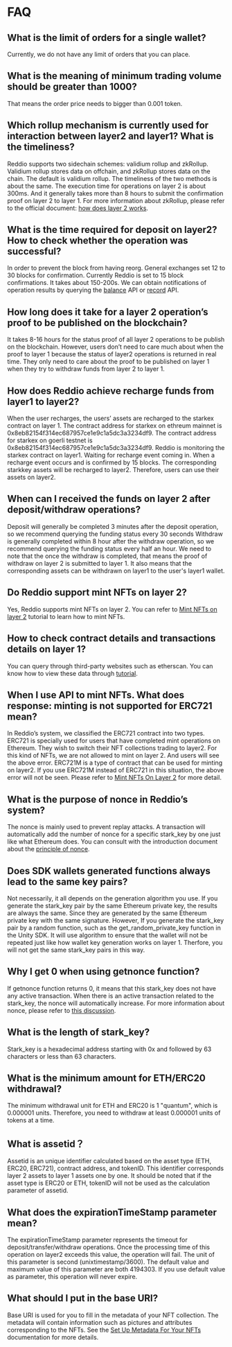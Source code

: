 # FAQ

## What is the limit of orders for a single wallet? 
Currently, we do not have any limit of orders that you can place. 

## What is the meaning of minimum trading volume should be greater than 1000? 
That means the order price needs to bigger than 0.001 token. 

## Which rollup mechanism is currently used for interaction between layer2 and layer1? What is the timeliness?
Reddio supports two sidechain schemes: validium rollup and zkRollup. Validium rollup stores data on offchain, and zkRollup stores data on the chain. The default is validium rollup.
The timeliness of the two methods is about the same.
The execution time for operations on layer 2 is about 300ms.
And it generally takes more than 8 hours to submit the confirmation proof on layer 2 to layer 1.
For more information about zkRollup, please refer to the official document: [how does layer 2 works](https://docs.reddio.com/guide/reference/how-does-layer-2-works.html).

## What is the time required for deposit on layer2? How to check whether the operation was successful?

In order to prevent the block from having reorg. General exchanges set 12 to 30 blocks for confirmation.
Currently Reddio is set to 15 block confirmations. It takes about 150-200s.
We can obtain notifications of operation results by querying the [balance](https://docs.reddio.com/guide/api-reference/balance.html) API or [record](https://docs.reddio.com/guide/api-reference/record.html) API.

## How long does it take for a layer 2 operation’s proof to be published on the blockchain?
It takes 8-16 hours for the status proof of all layer 2 operations to be publish on the blockchain.
However, users don’t need to care much about when the proof to layer 1 because the status of layer2 operations is returned in real time.  They only need to care about the proof to be published on layer 1 when they try to withdraw funds from layer 2 to layer 1.

## How does Reddio achieve recharge funds from layer1 to layer2?
When the user recharges, the users’ assets are recharged to the starkex contract on layer 1.
The contract address for starkex on ethreum mainnet is 0x8eb82154f314ec687957ce1e9c1a5dc3a3234df9.
The contract address for starkex on goerli testnet is 0x8eb82154f314ec687957ce1e9c1a5dc3a3234df9.
Reddio is monitoring the starkex contract on layer1. Waiting for recharge event coming in.
When a recharge event occurs and is confirmed by 15 blocks. The corresponding starkkey assets will be recharged to layer2. Therefore, users can use their assets on layer2.

## When can I received the funds on layer 2 after deposit/withdraw operations?
Deposit will generally be completed 3 minutes after the deposit operation, so we recommend querying the funding status every 30 seconds
Withdraw is generally completed within 8 hour after the withdraw operation, so we recommend querying the funding status every half an hour. We need to note that the once the withdraw is completed, that means the proof of withdraw on layer 2 is submitted to layer 1. It also means that the corresponding assets can be withdrawn on layer1 to the user's layer1 wallet.

## Do Reddio support mint NFTs on layer 2?
Yes, Reddio supports mint NFTs on layer 2.
You can refer to [Mint NFTs on layer 2](https://docs.reddio.com/guide/getting-started/mint-nfts-on-layer-2.html) tutorial to learn how to mint NFTs.

## How to check contract details and transactions details on layer 1?
You can query through third-party websites such as etherscan.
You can know how to view these data through [tutorial](https://docs.reddio.com/guide/getting-started/check-your-eth-erc20-nft-balance.html).

## When I use API to mint NFTs. What does response: minting is not supported for ERC721 mean?
In Reddio’s system, we classified the ERC721 contract into two types.
ERC721 is specially used for users that have completed mint operations on Ethereum. They wish to switch their NFT collections trading to layer2. For this kind of NFTs, we are not allowed to mint on layer 2. And users will see the above error.
ERC721M is a type of contract that can be used for minting on layer2. If you use ERC721M instead of ERC721 in this situation, the above error will not be seen.
Please refer to [Mint NFTs On Layer 2](https://docs.reddio.com/guide/getting-started/mint-nfts-on-layer-2.html) for more detail.

## What is the purpose of nonce in Reddio’s system?
The nonce is mainly used to prevent replay attacks.  A transaction will automatically add the number of nonce for a specific stark_key by one just like what Ethereum does.
You can consult with the introduction document about the [principle of nonce](https://help.myetherwallet.com/en/articles/5461509-what-is-a-nonce).

## Does SDK wallets generated functions always lead to the same key pairs?
Not necessarily, it all depends on the generation algorithm you use.
If you generate the stark_key pair by the same Ethereum private key, the results are always the same. Since they are generated by the same Ethereum private key with the same signature.
However, If you generate the stark_key pair by a random function, such as the get_random_private_key function in the Unity SDK. It will use algorithm to ensure that the wallet will not be repeated just like how wallet key generation works on layer 1. Therfore, you will not get the same stark_key pairs in this way.

## Why I get 0 when using getnonce function?
If getnonce function returns 0, it means that this stark_key does not have any active transaction. When there is an active transaction related to the stark_key, the nonce will automatically increase. For more information about nonce, please refer to [this discussion](https://docs.reddio.com/guide/reference/faq.html#what-is-the-purpose-of-nonce-in-reddio%E2%80%99s-system).

## What is the length of stark_key?
Stark_key is a hexadecimal address starting with 0x and followed by 63 characters or less than 63 characters.

## What is the minimum amount for ETH/ERC20 withdrawal?
The minimum withdrawal unit for ETH and ERC20 is 1 "quantum", which is 0.000001 units. Therefore, you need to withdraw at least 0.000001 units of tokens at a time.

## What is assetid？
Assetid is an unique identifier calculated based on the asset type (ETH, ERC20, ERC721), contract address, and tokenID. This identifier corresponds layer 2 assets to layer 1 assets one by one. It should be noted that if the asset type is ERC20 or ETH, tokenID will not be used as the calculation parameter of assetid.

## What does the expirationTimeStamp parameter mean?
The expirationTimeStamp parameter represents the timeout for deposit/transfer/withdraw operations. Once the processing time of this operation on layer2 exceeds this value, the operation will fail. The unit of this parameter is second (unixtimestamp/3600). The default value and maximum value of this parameter are both 4194303. If you use default value as parameter,  this operation will never expire.

## What should I put in the base URI?
Base URI is used for you to fill in the metadata of your NFT collection. The metadata will contain information such as pictures and attributes corresponding to the NFTs. See the [Set Up Metadata For Your NFTs](https://docs.reddio.com/guide/getting-started/set-up-metadata-for-your-nfts.html) documentation for more details.


